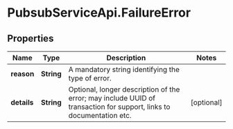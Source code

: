 # PubsubServiceApi.FailureError

## Properties

Name | Type | Description | Notes
------------ | ------------- | ------------- | -------------
**reason** | **String** | A mandatory string identifying the type of error. | 
**details** | **String** | Optional, longer description of the error; may include UUID of transaction for support, links to documentation etc. | [optional] 


